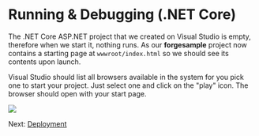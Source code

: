 # Running & Debugging (.NET Core)

The .NET Core ASP.NET project that we created on Visual Studio is empty, therefore when we start it, nothing runs. As our **forgesample** project now contains a starting page at `wwwroot/index.html` so we should see its contents upon launch.

Visual Studio should list all browsers available in the system for you pick one to start your project. Just select one and click on the "play" icon. The browser should open with your start page.

![](_media/net/start_debug.png)

Next: [Deployment](deployment/)
